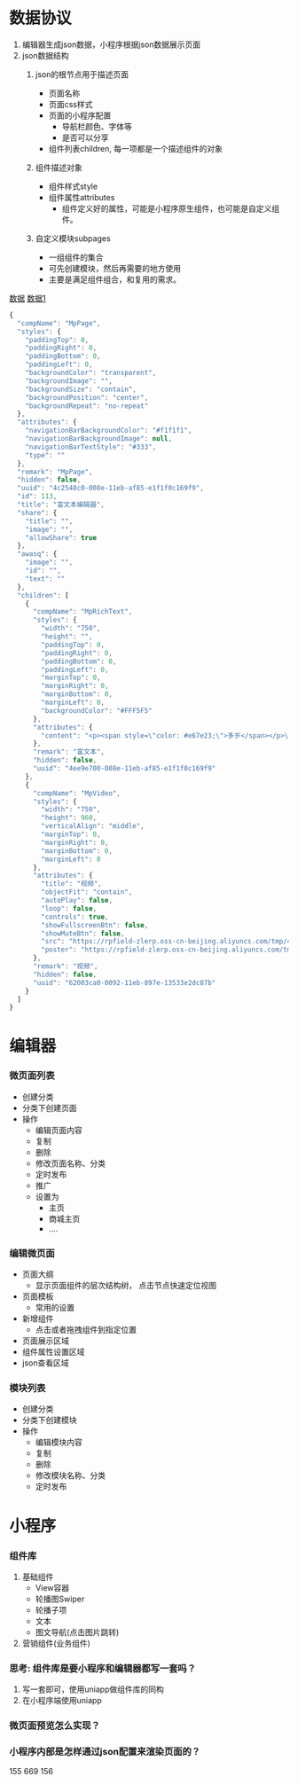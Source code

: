 # 数据协议
1. 编辑器生成json数据，小程序根据json数据展示页面
2. json数据结构
    1. json的根节点用于描述页面
        - 页面名称
        - 页面css样式
        - 页面的小程序配置
            - 导航栏颜色、字体等
            - 是否可以分享
        - 组件列表children, 每一项都是一个描述组件的对象
    2. 组件描述对象
        - 组件样式style
        - 组件属性attributes
            - 组件定义好的属性，可能是小程序原生组件，也可能是自定义组件。

    3. 自定义模块subpages
        - 一组组件的集合
        - 可先创建模块，然后再需要的地方使用
        - 主要是满足组件组合，和复用的需求。

[数据](./image/data.json)
[数据1](./image/data1.json)

```js
{
  "compName": "MpPage",
  "styles": {
    "paddingTop": 0,
    "paddingRight": 0,
    "paddingBottom": 0,
    "paddingLeft": 0,
    "backgroundColor": "transparent",
    "backgroundImage": "",
    "backgroundSize": "contain",
    "backgroundPosition": "center",
    "backgroundRepeat": "no-repeat"
  },
  "attributes": {
    "navigationBarBackgroundColor": "#f1f1f1",
    "navigationBarBackgroundImage": null,
    "navigationBarTextStyle": "#333",
    "type": ""
  },
  "remark": "MpPage",
  "hidden": false,
  "uuid": "4c2548c0-008e-11eb-af85-e1f1f0c169f9",
  "id": 113,
  "title": "富文本编辑器",
  "share": {
    "title": "",
    "image": "",
    "allowShare": true
  },
  "awasq": {
    "image": "",
    "id": "",
    "text": ""
  },
  "children": [
    {
      "compName": "MpRichText",
      "styles": {
        "width": "750",
        "height": "",
        "paddingTop": 0,
        "paddingRight": 0,
        "paddingBottom": 0,
        "paddingLeft": 0,
        "marginTop": 0,
        "marginRight": 0,
        "marginBottom": 0,
        "marginLeft": 0,
        "backgroundColor": "#FFF5F5"
      },
      "attributes": {
        "content": "<p><span style=\"color: #e67e23;\">多岁</span></p>\n<p><img src=\"https://img2.rpfieldcdn.com/test/scrm-firm/mp/8760c3ddafc53236b7d6da370f2b8a6c.png\" width=\"307\" height=\"223\" /></p>\n<p><img src=\"https://img2.rpfieldcdn.com/test/scrm-firm/mp/271415e3923ffb2594a1cbf3645bc580.png\" /></p>"
      },
      "remark": "富文本",
      "hidden": false,
      "uuid": "4ee9e700-008e-11eb-af85-e1f1f0c169f9"
    },
    {
      "compName": "MpVideo",
      "styles": {
        "width": "750",
        "height": 960,
        "verticalAlign": "middle",
        "marginTop": 0,
        "marginRight": 0,
        "marginBottom": 0,
        "marginLeft": 0
      },
      "attributes": {
        "title": "视频",
        "objectFit": "contain",
        "autoPlay": false,
        "loop": false,
        "controls": true,
        "showFullscreenBtn": false,
        "showMuteBtn": false,
        "src": "https://rpfield-zlerp.oss-cn-beijing.aliyuncs.com/tmp/45b7677bd58c7bda82b284ba6e6d389a.mp4",
        "poster": "https://rpfield-zlerp.oss-cn-beijing.aliyuncs.com/tmp/cf8938814c5376c56bf927b63af1130f.jpg"
      },
      "remark": "视频",
      "hidden": false,
      "uuid": "62003ca0-0092-11eb-897e-13533e2dc87b"
    }
  ]
}
```

# 编辑器
### 微页面列表
- 创建分类
- 分类下创建页面
- 操作
    - 编辑页面内容
    - 复制
    - 删除
    - 修改页面名称、分类
    - 定时发布
    - 推广
    - 设置为
        - 主页
        - 商城主页
        - ....

### 编辑微页面
- 页面大纲
    - 显示页面组件的层次结构树， 点击节点快速定位视图
- 页面模板
    - 常用的设置
- 新增组件
    - 点击或者拖拽组件到指定位置
- 页面展示区域
- 组件属性设置区域
- json查看区域

### 模块列表
- 创建分类
- 分类下创建模块
- 操作
    - 编辑模块内容
    - 复制
    - 删除
    - 修改模块名称、分类
    - 定时发布

# 小程序
### 组件库
1. 基础组件
    - View容器
    - 轮播图Swiper
    - 轮播子项
    - 文本
    - 图文导航(点击图片跳转)
2. 营销组件(业务组件)


### 思考: 组件库是要小程序和编辑器都写一套吗？
1. 写一套即可，使用uniapp做组件库的同构
2. 在小程序端使用uniapp

### 微页面预览怎么实现？


### 小程序内部是怎样通过json配置来渲染页面的？
 

155 669 156







